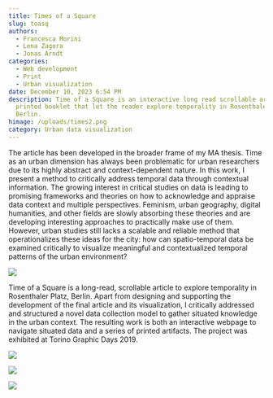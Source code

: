 ```yaml
---
title: Times of a Square
slug: toasq
authors:
  - Francesca Morini
  - Lena Zagora
  - Jonas Arndt
categories:
  - Web development
  - Print
  - Urban visualization
date: December 10, 2023 6:54 PM
description: Time of a Square is an interactive long read scrollable article and
  printed booklet that let the reader explore temporality in Rosenthaler Platz,
  Berlin.
himage: /uploads/times2.png
category: Urban data visualization
---
```

The article has been developed in the broader frame of my MA thesis. Time as an urban dimension has always been problematic for urban researchers due to its highly abstract and context-dependent nature. In this work, I present a method to critically address temporal data through contextual information. The growing interest in critical studies on data is leading to promising frameworks and theories on how to acknowledge and appraise data context and multiple perspectives. Feminism, urban geography, digital humanities, and other fields are slowly absorbing these theories and are developing interesting approaches to practically make use of them. However, urban studies still lacks a scalable and reliable method that operationalizes these ideas for the city: how can spatio-temporal data be examined critically to visualize meaningful and contextualized temporal patterns of the urban environment?

![](/uploads/times6.png)

Time of a Square is a long-read, scrollable article to explore temporality in Rosenthaler Platz, Berlin. Apart from designing and supporting the development of the final article and its visualization, I critically addressed and structured a novel data collection model to gather situated knowledge in the urban context. The resulting work is both an interactive webpage to navigate situated data and a series of printed artifacts. The project was exhibited at Torino Graphic Days 2019.

![](/uploads/times3.jpg)

![](/uploads/times4.jpg)

![](/uploads/times5.jpg)